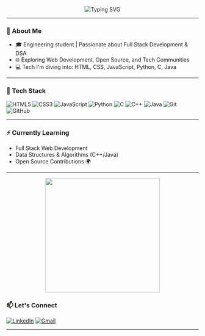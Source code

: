 <p align="center">
  <img src="https://readme-typing-svg.herokuapp.com?font=Fira+Code&size=25&pause=1000&center=true&vCenter=true&width=500&lines=Hi+I'm+Subha+👋;Aspiring+Full+Stack+Developer;Coding+My+Way+Up+💻;100DaysOfCode+in+Progress+🔥" alt="Typing SVG" />
</p>

---

### 💫 About Me
- 🎓 Engineering student | Passionate about Full Stack Development & DSA
- 🌐 Exploring Web Development, Open Source, and Tech Communities
- 💻 Tech I'm diving into: HTML, CSS, JavaScript, Python, C, Java

---

### 🧰 Tech Stack

![HTML5](https://img.shields.io/badge/-HTML5-E34F26?style=for-the-badge&logo=html5&logoColor=white)
![CSS3](https://img.shields.io/badge/-CSS3-1572B6?style=for-the-badge&logo=css3)
![JavaScript](https://img.shields.io/badge/-JavaScript-F7DF1E?style=for-the-badge&logo=javascript&logoColor=black)
![Python](https://img.shields.io/badge/-Python-3776AB?style=for-the-badge&logo=python&logoColor=white)
![C](https://img.shields.io/badge/-C-00599C?style=for-the-badge&logo=c&logoColor=white)
![C++](https://img.shields.io/badge/-C++-00599C?style=for-the-badge&logo=cplusplus&logoColor=white)
![Java](https://img.shields.io/badge/-Java-007396?style=for-the-badge&logo=java&logoColor=white)
![Git](https://img.shields.io/badge/-Git-F05032?style=for-the-badge&logo=git&logoColor=white)
![GitHub](https://img.shields.io/badge/-GitHub-181717?style=for-the-badge&logo=github)

---

### ⚡ Currently Learning
- Full Stack Web Development
- Data Structures & Algorithms (C++/Java)
- Open Source Contributions 🌍

---

<p align="center">
  <img src="https://media.giphy.com/media/qgQUggAC3Pfv687qPC/giphy.gif" width="300"/>
</p>


### 📫 Let's Connect

[![LinkedIn](https://img.shields.io/badge/-LinkedIn-blue?style=for-the-badge&logo=linkedin&logoColor=white)](https://www.linkedin.com/in/subha-maji)
[![Gmail](https://img.shields.io/badge/-Gmail-D14836?style=for-the-badge&logo=gmail&logoColor=white)](mailto:2022.subhamaji@gmail.com)

---
